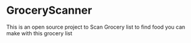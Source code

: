 
# GroceryScanner
This is an open source project to Scan Grocery list to find food you can make with this grocery list


